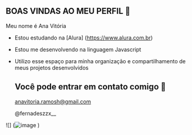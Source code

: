 ## BOAS VINDAS AO MEU PERFIL 💋

Meu nome é Ana Vitória 

- Estou estudando na [Alura] (https://www.alura.com.br)
- Estou me desenvolvendo na linguagem Javascript
- Utilizo esse espaço para minha organização e compartilhamento de meus projetos desenvolvidos

  ## Você pode entrar em contato comigo 📩

  anavitoria.ramosh@gmail.com
  
  @fernadeszzx__

![] (![image](https://github.com/anavitoria51/anavitoria51/assets/173429138/76801801-f8e2-44a6-a97b-51632ec4c9da)
)

  
